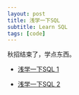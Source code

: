 ```yaml
---
layout: post
title: 浅学一下SQL
subtitle: Learn SQL
tags: [code]
---
```


秋招结束了，学点东西。

- [浅学一下SQL 1](https://jyyyjyyyj.github.io/2022-11-14-learnsql1/)

- [浅学一下SQL 2](https://jyyyjyyyj.github.io/2022-12-13-learnsql2/)
